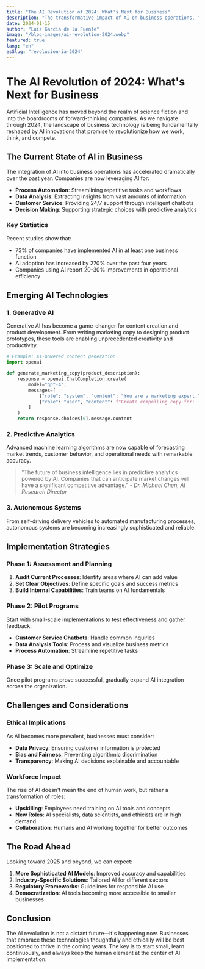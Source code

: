```yaml
---
title: "The AI Revolution of 2024: What's Next for Business"
description: "The transformative impact of AI on business operations, from automation to decision-making; what the future holds for organizations embracing artificial intelligence."
date: 2024-01-15
author: "Luis García de la Fuente"
image: "/blog-images/ai-revolution-2024.webp"
featured: true
lang: "en"
esSlug: "revolucion-ia-2024"
---
```


# The AI Revolution of 2024: What's Next for Business

Artificial Intelligence has moved beyond the realm of science fiction and into the boardrooms of forward-thinking companies. As we navigate through 2024, the landscape of business technology is being fundamentally reshaped by AI innovations that promise to revolutionize how we work, think, and compete.

## The Current State of AI in Business

The integration of AI into business operations has accelerated dramatically over the past year. Companies are now leveraging AI for:

- **Process Automation**: Streamlining repetitive tasks and workflows
- **Data Analysis**: Extracting insights from vast amounts of information
- **Customer Service**: Providing 24/7 support through intelligent chatbots
- **Decision Making**: Supporting strategic choices with predictive analytics

### Key Statistics

Recent studies show that:
- 73% of companies have implemented AI in at least one business function
- AI adoption has increased by 270% over the past four years
- Companies using AI report 20-30% improvements in operational efficiency

## Emerging AI Technologies

### 1. Generative AI

Generative AI has become a game-changer for content creation and product development. From writing marketing copy to designing product prototypes, these tools are enabling unprecedented creativity and productivity.

```python
# Example: AI-powered content generation
import openai

def generate_marketing_copy(product_description):
    response = openai.ChatCompletion.create(
        model="gpt-4",
        messages=[
            {"role": "system", "content": "You are a marketing expert."},
            {"role": "user", "content": f"Create compelling copy for: {product_description}"}
        ]
    )
    return response.choices[0].message.content
```

### 2. Predictive Analytics

Advanced machine learning algorithms are now capable of forecasting market trends, customer behavior, and operational needs with remarkable accuracy.

> "The future of business intelligence lies in predictive analytics powered by AI. Companies that can anticipate market changes will have a significant competitive advantage." - *Dr. Michael Chen, AI Research Director*

### 3. Autonomous Systems

From self-driving delivery vehicles to automated manufacturing processes, autonomous systems are becoming increasingly sophisticated and reliable.

## Implementation Strategies

### Phase 1: Assessment and Planning

1. **Audit Current Processes**: Identify areas where AI can add value
2. **Set Clear Objectives**: Define specific goals and success metrics
3. **Build Internal Capabilities**: Train teams on AI fundamentals

### Phase 2: Pilot Programs

Start with small-scale implementations to test effectiveness and gather feedback:

- **Customer Service Chatbots**: Handle common inquiries
- **Data Analysis Tools**: Process and visualize business metrics
- **Process Automation**: Streamline repetitive tasks

### Phase 3: Scale and Optimize

Once pilot programs prove successful, gradually expand AI integration across the organization.

## Challenges and Considerations

### Ethical Implications

As AI becomes more prevalent, businesses must consider:

- **Data Privacy**: Ensuring customer information is protected
- **Bias and Fairness**: Preventing algorithmic discrimination
- **Transparency**: Making AI decisions explainable and accountable

### Workforce Impact

The rise of AI doesn't mean the end of human work, but rather a transformation of roles:

- **Upskilling**: Employees need training on AI tools and concepts
- **New Roles**: AI specialists, data scientists, and ethicists are in high demand
- **Collaboration**: Humans and AI working together for better outcomes

## The Road Ahead

Looking toward 2025 and beyond, we can expect:

1. **More Sophisticated AI Models**: Improved accuracy and capabilities
2. **Industry-Specific Solutions**: Tailored AI for different sectors
3. **Regulatory Frameworks**: Guidelines for responsible AI use
4. **Democratization**: AI tools becoming more accessible to smaller businesses

## Conclusion

The AI revolution is not a distant future—it's happening now. Businesses that embrace these technologies thoughtfully and ethically will be best positioned to thrive in the coming years. The key is to start small, learn continuously, and always keep the human element at the center of AI implementation.


